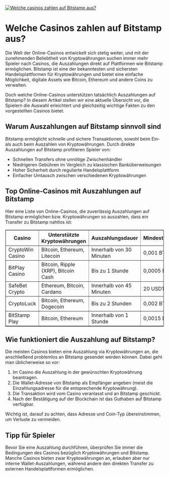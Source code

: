 [![Welche casinos zahlen auf Bitstamp aus?](https://123-caf.pages.dev/gitsignup.png)](https://vrmoo.ru/Bt82HjjY)

<h1>Welche Casinos zahlen auf Bitstamp aus?</h1> <p>Die Welt der Online-Casinos entwickelt sich stetig weiter, und mit der zunehmenden Beliebtheit von Kryptowährungen suchen immer mehr Spieler nach Casinos, die Auszahlungen direkt auf Plattformen wie Bitstamp ermöglichen. Bitstamp ist eine der bekanntesten und sichersten Handelsplattformen für Kryptowährungen und bietet eine einfache Möglichkeit, digitale Assets wie Bitcoin, Ethereum und andere Coins zu verwalten.</p>  <p>Doch welche Online-Casinos unterstützen tatsächlich Auszahlungen auf Bitstamp? In diesem Artikel stellen wir eine aktuelle Übersicht vor, die Spielern die Auswahl erleichtert und gleichzeitig wichtige Fakten zu den vorgestellten Casinos bietet.</p>  <h2>Warum Auszahlungen auf Bitstamp sinnvoll sind</h2> <p>Bitstamp ermöglicht schnelle und sichere Transaktionen, sowohl beim Ein- als auch beim Auszahlen von Kryptowährungen. Durch direkte Auszahlungen auf Bitstamp profitieren Spieler von:</p> <ul>   <li>Schnellen Transfers ohne unnötige Zwischenhändler</li>   <li>Niedrigeren Gebühren im Vergleich zu klassischen Banküberweisungen</li>   <li>Hoher Sicherheit durch regulierte Handelsplattform</li>   <li>Einfacher Umtausch zwischen verschiedenen Kryptowährungen</li> </ul>  <h2>Top Online-Casinos mit Auszahlungen auf Bitstamp</h2> <p>Hier eine Liste von Online-Casinos, die zuverlässig Auszahlungen auf Bitstamp ermöglichen bzw. Kryptowährungen so auszahlen, dass ein Transfer zu Bitstamp nahtlos ist:</p>  <table border="1" cellpadding="8" cellspacing="0" style="border-collapse: collapse; width: 100%;">   <thead>     <tr>       <th>Casino</th>       <th>Unterstützte Kryptowährungen</th>       <th>Auszahlungsdauer</th>       <th>Mindestauszahlung</th>     </tr>   </thead>   <tbody>     <tr>       <td>CryptoWin Casino</td>       <td>Bitcoin, Ethereum, Litecoin</td>       <td>Innerhalb von 30 Minuten</td>       <td>0,001 BTC</td>     </tr>     <tr>       <td>BitPlay Casino</td>       <td>Bitcoin, Ripple (XRP), Bitcoin Cash</td>       <td>Bis zu 1 Stunde</td>       <td>0,0005 BTC</td>     </tr>     <tr>       <td>SafeBet Crypto</td>       <td>Ethereum, Bitcoin, Cardano</td>       <td>Innerhalb von 45 Minuten</td>       <td>20 USDT</td>     </tr>     <tr>       <td>CryptoLuck</td>       <td>Bitcoin, Ethereum, Dogecoin</td>       <td>Bis zu 2 Stunden</td>       <td>0,002 BTC</td>     </tr>     <tr>       <td>BitStamp Play</td>       <td>Bitcoin, Ethereum</td>       <td>Innerhalb von 1 Stunde</td>       <td>0,0015 BTC</td>     </tr>   </tbody> </table>  <h2>Wie funktioniert die Auszahlung auf Bitstamp?</h2> <p>Die meisten Casinos bieten eine Auszahlung via Kryptowährungen an, die anschließend problemlos an Bitstamp gesendet werden können. Dabei geht man üblicherweise so vor:</p> <ol>   <li>Im Casino die Auszahlung in der gewünschten Kryptowährung beantragen.</li>   <li>Die Wallet-Adresse von Bitstamp als Empfänger angeben (meist die Einzahlungsadresse für die entsprechende Kryptowährung).</li>   <li>Die Transaktion wird vom Casino veranlasst und an Bitstamp geschickt.</li>   <li>Nach der Bestätigung auf der Blockchain ist das Guthaben auf Bitstamp verfügbar.</li> </ol>  <p>Wichtig ist, darauf zu achten, dass Adresse und Coin-Typ übereinstimmen, um Verluste zu vermeiden.</p>  <h2>Tipp für Spieler</h2> <p>Bevor Sie eine Auszahlung durchführen, überprüfen Sie immer die Bedingungen des Casinos bezüglich Kryptowährungen und Bitstamp. Manche Casinos bieten zwar Kryptowährungen an, erlauben aber nur interne Wallet-Auszahlungen, während andere den direkten Transfer zu externen Handelsplattformen ermöglichen.</p>